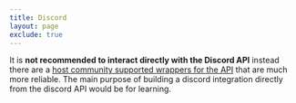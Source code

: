 ```yaml
---
title: Discord
layout: page
exclude: true
---
```


It is **not recommended to interact directly with the Discord API** instead there are a [host community supported wrappers for the API](https://discord.com/developers/docs/topics/community-resources#libraries) that are much more reliable. The main purpose of building a discord integration directly from the discord API would be for learning.
<!--stackedit_data:
eyJoaXN0b3J5IjpbMTY2MjE1NjVdfQ==
-->